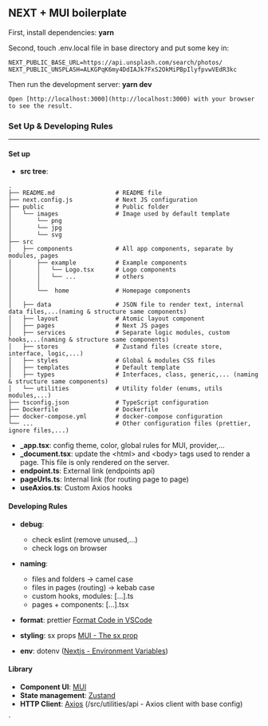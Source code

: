 ## NEXT + MUI boilerplate

First, install dependencies: **yarn**

Second, touch .env.local file in base directory and put some key in:

```
NEXT_PUBLIC_BASE_URL=https://api.unsplash.com/search/photos/
NEXT_PUBLIC_UNSPLASH=ALKGPqK6my4DdIAJk7FxS2OkMiPBpIlyfpvwVEdR3kc

```

Then run the development server: **yarn dev**

```
Open [http://localhost:3000](http://localhost:3000) with your browser to see the result.

```

### Set Up & Developing Rules

---

#### Set up

- **src tree**:

```
.
├── README.md                 # README file
├── next.config.js            # Next JS configuration
├── public                    # Public folder
│   └── images                # Image used by default template
│       └── png
│       └── jpg
│       └── svg
├── src
│   ├── components            # All app components, separate by modules, pages
│       ├── example           # Example components
│       │   └── Logo.tsx      # Logo components
│       │   └── ...           # others
│       │
│       └──  home             # Homepage components
│
│   ├── data                  # JSON file to render text, internal data files,...(naming & structure same components)
│   ├── layout                # Atomic layout component
│   ├── pages                 # Next JS pages
│   ├── services              # Separate logic modules, custom hooks,...(naming & structure same components)
│   ├── stores                # Zustand files (create store, interface, logic,...)
│   ├── styles                # Global & modules CSS files
│   ├── templates             # Default template
│   ├── types                 # Interfaces, class, generic,... (naming & structure same components)
│   └── utilities             # Utility folder (enums, utils modules,...)
├── tsconfig.json             # TypeScript configuration
├── Dockerfile                # Dockerfile
├── docker-compose.yml        # docker-compose configuration
└── ...                       # Other configuration files (prettier, ignore files,...)

```

- **\_app.tsx**: config theme, color, global rules for MUI, provider,...
- **\_document.tsx**: update the \<html\> and \<body\> tags used to render a page. This file is only rendered on the server.
- **endpoint.ts**: External link (endpoints api)
- **pageUrls.ts**: Internal link (for routing page to page)
- **useAxios.ts**: Custom Axios hooks

#### Developing Rules

- **debug**:
  - check eslint (remove unused,...)
  - check logs on browser
- **naming**:

  - files and folders -> camel case
  - files in pages (routing) -> kebab case
  - custom hooks, modules: [...].ts
  - pages + components: [...].tsx

- **format**: prettier [Format Code in VSCode](https://www.digitalocean.com/community/tutorials/code-formatting-with-prettier-in-visual-studio-code)
- **styling**: sx props [MUI - The sx prop](https://mui.com/system/getting-started/the-sx-prop/)
- **env**: dotenv ([Nextjs - Environment Variables](https://nextjs.org/docs/api-reference/next.config.js/environment-variables))

#### Library

- **Component UI**: [MUI](https://mui.com/)
- **State management**: [Zustand](https://github.com/pmndrs/zustand)
- **HTTP Client**: [Axios](https://github.com/axios/axios) (/src/utilities/api - Axios client with base config)

`
